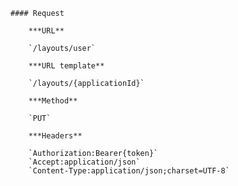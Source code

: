     #### Request

        ***URL**

        `/layouts/user`

        ***URL template**

        `/layouts/{applicationId}`

        ***Method**

        `PUT`

        ***Headers**

        `Authorization:Bearer{token}`
        `Accept:application/json`
        `Content-Type:application/json;charset=UTF-8`
